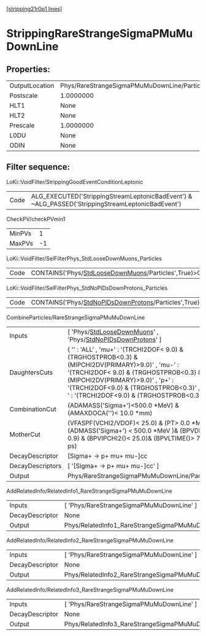 [[stripping21r0p1 lines]](./stripping21r0p1-index)

# StrippingRareStrangeSigmaPMuMuDownLine

## Properties:

|                |                                              |
|----------------|----------------------------------------------|
| OutputLocation | Phys/RareStrangeSigmaPMuMuDownLine/Particles |
| Postscale      | 1.0000000                                    |
| HLT1           | None                                         |
| HLT2           | None                                         |
| Prescale       | 1.0000000                                    |
| L0DU           | None                                         |
| ODIN           | None                                         |

## Filter sequence:

LoKi::VoidFilter/StrippingGoodEventConditionLeptonic

|      |                                                                                                  |
|------|--------------------------------------------------------------------------------------------------|
| Code | ALG_EXECUTED('StrippingStreamLeptonicBadEvent') & ~ALG_PASSED('StrippingStreamLeptonicBadEvent') |

CheckPV/checkPVmin1

|        |     |
|--------|-----|
| MinPVs | 1   |
| MaxPVs | -1  |

LoKi::VoidFilter/SelFilterPhys_StdLooseDownMuons_Particles

|      |                                                                                                             |
|------|-------------------------------------------------------------------------------------------------------------|
| Code | CONTAINS('Phys/[StdLooseDownMuons](./stripping21r0p1-commonparticles-stdloosedownmuons)/Particles',True)\>0 |

LoKi::VoidFilter/SelFilterPhys_StdNoPIDsDownProtons_Particles

|      |                                                                                                                   |
|------|-------------------------------------------------------------------------------------------------------------------|
| Code | CONTAINS('Phys/[StdNoPIDsDownProtons](./stripping21r0p1-commonparticles-stdnopidsdownprotons)/Particles',True)\>0 |

CombineParticles/RareStrangeSigmaPMuMuDownLine

|                  |                                                                                                                                                                                                                                                                                 |
|------------------|---------------------------------------------------------------------------------------------------------------------------------------------------------------------------------------------------------------------------------------------------------------------------------|
| Inputs           | [ 'Phys/[StdLooseDownMuons](./stripping21r0p1-commonparticles-stdloosedownmuons)' , 'Phys/[StdNoPIDsDownProtons](./stripping21r0p1-commonparticles-stdnopidsdownprotons)' ]                                                                                                   |
| DaughtersCuts    | { '' : 'ALL' , 'mu+' : '(TRCHI2DOF\< 9.0) & (TRGHOSTPROB\<0.3) & (MIPCHI2DV(PRIMARY)\>9.0)' , 'mu-' : '(TRCHI2DOF\< 9.0) & (TRGHOSTPROB\<0.3) & (MIPCHI2DV(PRIMARY)\>9.0)' , 'p+' : '(TRCHI2DOF\<9.0) & (TRGHOSTPROB\<0.3)' , 'p~-' : '(TRCHI2DOF\<9.0) & (TRGHOSTPROB\<0.3)' } |
| CombinationCut   | (ADAMASS('Sigma+')\<500.0 \*MeV) & (AMAXDOCA('')\< 10.0 \*mm)                                                                                                                                                                                                                   |
| MotherCut        | (VFASPF(VCHI2/VDOF)\< 25.0) & (PT\> 0.0 \*MeV)& (ADMASS('Sigma+') \< 500.0 \*MeV )& (BPVDIRA \> 0.9) & (BPVIPCHI2()\< 25.0)& (BPVLTIME()\> 7.0 \* ps)                                                                                                                           |
| DecayDescriptor  | [Sigma+ -\> p+ mu+ mu-]cc                                                                                                                                                                                                                                                     |
| DecayDescriptors | [ '[Sigma+ -\> p+ mu+ mu-]cc' ]                                                                                                                                                                                                                                             |
| Output           | Phys/RareStrangeSigmaPMuMuDownLine/Particles                                                                                                                                                                                                                                    |

AddRelatedInfo/RelatedInfo1_RareStrangeSigmaPMuMuDownLine

|                 |                                                           |
|-----------------|-----------------------------------------------------------|
| Inputs          | [ 'Phys/RareStrangeSigmaPMuMuDownLine' ]                |
| DecayDescriptor | None                                                      |
| Output          | Phys/RelatedInfo1_RareStrangeSigmaPMuMuDownLine/Particles |

AddRelatedInfo/RelatedInfo2_RareStrangeSigmaPMuMuDownLine

|                 |                                                           |
|-----------------|-----------------------------------------------------------|
| Inputs          | [ 'Phys/RareStrangeSigmaPMuMuDownLine' ]                |
| DecayDescriptor | None                                                      |
| Output          | Phys/RelatedInfo2_RareStrangeSigmaPMuMuDownLine/Particles |

AddRelatedInfo/RelatedInfo3_RareStrangeSigmaPMuMuDownLine

|                 |                                                           |
|-----------------|-----------------------------------------------------------|
| Inputs          | [ 'Phys/RareStrangeSigmaPMuMuDownLine' ]                |
| DecayDescriptor | None                                                      |
| Output          | Phys/RelatedInfo3_RareStrangeSigmaPMuMuDownLine/Particles |
